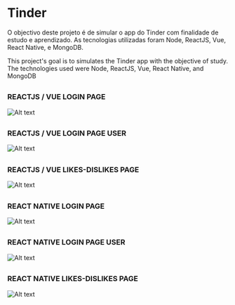 # Tinder
O objectivo deste projeto é de simular o app do Tinder com finalidade de estudo e aprendizado. As tecnologias utilizadas foram Node, ReactJS, Vue, React Native, e MongoDB.

This project's goal is to simulates the Tinder app with the objective of study. The technologies used were Node, ReactJS, Vue, React Native, and MongoDB

##
### REACTJS / VUE LOGIN PAGE
![Alt text](read_me_images/reactjs-login.png?raw=true "Login")
##
### REACTJS / VUE LOGIN PAGE USER
![Alt text](read_me_images/reactjs-login-user.png?raw=true "Login User")
##
### REACTJS / VUE LIKES-DISLIKES PAGE
![Alt text](read_me_images/reactjs-page-likes-dislikes.png?raw=true "Page Likes/Dislikes")

##

### REACT NATIVE LOGIN PAGE
![Alt text](read_me_images/react-native-login.png?raw=true "Login")
##
### REACT NATIVE LOGIN PAGE USER
![Alt text](read_me_images/react-native-login-user.png?raw=true "Login User")
##
### REACT NATIVE LIKES-DISLIKES PAGE
![Alt text](read_me_images/react-native-page-likes-dislikes-1.png?raw=true "Page Likes/Dislikes 1")
